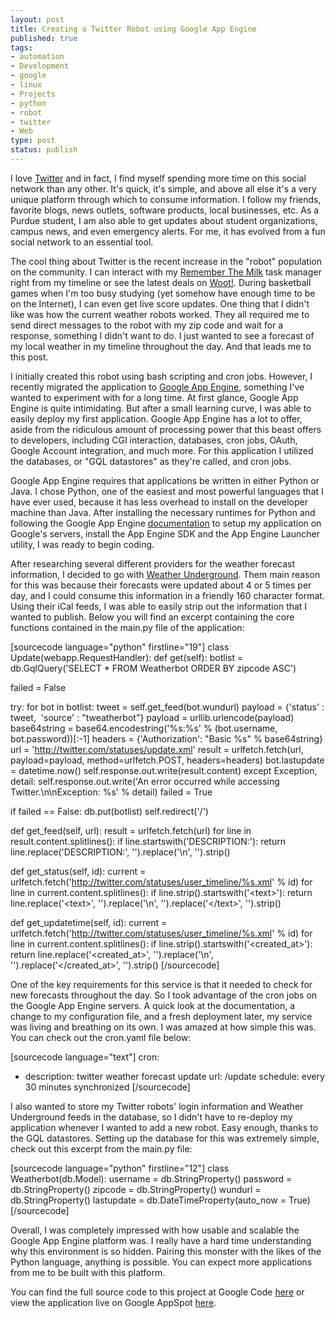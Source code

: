 ```yaml
--- 
layout: post
title: Creating a Twitter Robot using Google App Engine
published: true
tags: 
- automation
- Development
- google
- linux
- Projects
- python
- robot
- twitter
- Web
type: post
status: publish
---
```

I love <a href="http://www.twitter.com/" target="_blank">Twitter</a> and in fact, I find myself spending more time on this  social network than any other. It's quick, it's simple, and above all  else it's a very unique platform through which to consume information. I  follow my friends, favorite blogs, news outlets, software products,  local businesses, etc. As a Purdue student, I am also able to get  updates about student organizations, campus news, and even emergency  alerts. For me, it has evolved from a fun social network to an essential tool.

The cool thing about Twitter is the recent increase in the "robot"  population on the community. I can interact with my <a href="http://www.rememberthemilk.com/" target="_blank">Remember The Milk</a> task manager right from my timeline or see the latest deals on <a href="http://www.woot.com/" target="_blank">Woot!</a>.  During basketball games when I'm too busy studying (yet somehow have  enough time to be on the Internet), I can even get live score updates. One thing that I didn't like was how the current weather robots worked.  They all required me to send direct messages to the robot with my zip code and wait for a response, something I  didn't want to do. I just wanted to see a forecast of my local weather  in my timeline throughout the day. And that leads me to this post.

I initially created this robot using bash scripting and cron jobs. However, I recently migrated the application to <a href="http://appengine.google.com/" target="_blank">Google App Engine</a>, something I've wanted to experiment with for a long time. At first glance, Google App Engine is quite intimidating. But after a small learning curve, I was able to easily deploy my first application. Google App Engine has a lot to offer, aside from the ridiculous amount of processing power that this beast offers to developers, including CGI interaction, databases, cron jobs, OAuth, Google Account integration, and much more. For this application I utilized the databases, or "GQL datastores" as they're called, and cron jobs.

Google App Engine requires that applications be written in either Python or Java. I chose Python, one of the easiest and most powerful languages that I have ever used, because it has less overhead to install on the developer machine than Java. After installing the necessary runtimes for Python and following the Google App Engine <a href="http://code.google.com/appengine/docs/python/overview.html" target="_blank">documentation</a> to setup my application on Google's servers, install the App Engine SDK and the App Engine Launcher utility, I was ready to begin coding.

After researching several different providers for the weather forecast information, I decided to go with <a href="http://www.wunderground.com/" target="_blank">Weather Underground</a>. Them main reason for this was because their forecasts were updated about 4 or 5 times per day, and I could consume this information in a friendly 160 character format. Using their iCal feeds, I was able to easily strip out the information that I wanted to publish. Below you will find an excerpt containing the core functions contained in the main.py file of the application:

[sourcecode language="python" firstline="19"]
class Update(webapp.RequestHandler):
 def get(self):
 botlist = db.GqlQuery('SELECT * FROM Weatherbot ORDER BY zipcode ASC')

 failed = False

 try:
  for bot in botlist:
   tweet = self.get_feed(bot.wundurl)
   payload = {'status' : tweet,  'source' : &quot;tweatherbot&quot;}
   payload = urllib.urlencode(payload)
   base64string = base64.encodestring('%s:%s' % (bot.username, bot.password))[:-1]
   headers = {'Authorization': &quot;Basic %s&quot; % base64string}
   url = 'http://twitter.com/statuses/update.xml'
   result = urlfetch.fetch(url, payload=payload, method=urlfetch.POST, headers=headers)
   bot.lastupdate = datetime.now()
   self.response.out.write(result.content)
  except Exception, detail:
   self.response.out.write('An error occurred while accessing Twitter.\n\nException: %s' % detail)
   failed = True

 if failed == False:
  db.put(botlist)
  self.redirect('/')

def get_feed(self, url):
 result = urlfetch.fetch(url)
 for line in result.content.splitlines():
  if line.startswith('DESCRIPTION:'):
   return line.replace('DESCRIPTION:', '').replace('\\n', '').strip()

def get_status(self, id):
 current = urlfetch.fetch('http://twitter.com/statuses/user_timeline/%s.xml' % id)
 for line in current.content.splitlines():
  if line.strip().startswith('&lt;text&gt;'):
   return line.replace('&lt;text&gt;', '').replace('\\n', '').replace('&lt;/text&gt;', '').strip()

def get_updatetime(self, id):
 current = urlfetch.fetch('http://twitter.com/statuses/user_timeline/%s.xml' % id)
 for line in current.content.splitlines():
  if line.strip().startswith('&lt;created_at&gt;'):
   return line.replace('&lt;created_at&gt;', '').replace('\\n', '').replace('&lt;/created_at&gt;', '').strip()
[/sourcecode]

One of the key requirements for this service is that it needed to check for new forecasts throughout the day. So I took advantage of the cron jobs on the Google App Engine servers. A quick look at the documentation, a change to my configuration file, and a fresh deployment later, my service was living and breathing on its own. I was amazed at how simple this was. You can check out the cron.yaml file below:

[sourcecode language="text"]
cron:
- description: twitter weather forecast update
  url: /update
  schedule: every 30 minutes synchronized
[/sourcecode]

I also wanted to store my Twitter robots' login information and Weather  Underground feeds in the database, so I didn't have to re-deploy my  application whenever I wanted to add a new robot. Easy enough, thanks to  the GQL datastores. Setting up the database for this was extremely  simple, check out this excerpt from the main.py file:

[sourcecode language="python" firstline="12"]
﻿﻿class Weatherbot(db.Model):
 username = db.StringProperty()
 password = db.StringProperty()
 zipcode = db.StringProperty()
 wundurl = db.StringProperty()
 lastupdate = db.DateTimeProperty(auto_now = True)
[/sourcecode]

Overall, I was completely impressed with how usable and scalable the Google App Engine platform was. I really have a hard time understanding why this environment is so hidden. Pairing this monster with the likes of the Python language, anything is possible. You can expect more applications from me to be built with this platform.

You can find the full source code to this project at Google Code <a href="http://code.google.com/p/tweatherbot" target="_blank">here</a> or view the application live on Google AppSpot <a href="http://tweatherbot.appspot.com/" target="_blank">here</a>.

